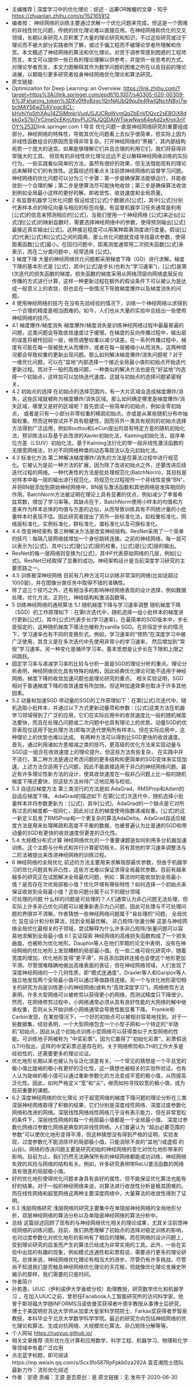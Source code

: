 - 主编推荐 | 深度学习中的优化理论：综述 - 运筹OR帷幄的文章 - 知乎
  https://zhuanlan.zhihu.com/p/152165912
- 编者按： 神经网络的训练主要通过求解一个优化问题来完成，但这是一个困难的非线性优化问题，传统的优化理论难以直接应用。在神经网络和优化的交叉领域，长期以来研究人员积累了大量的理论研究和知识，不过这些研究或过于理论而不被大部分实践者所了解，或过于偏工程而不被理论学者所理解和欣赏。本文概述了神经网络的算法和优化理论。对苦于调参常感到困惑的工程师而言，本文可以提供一些已有的理论理解以供参考，并提供一些思考的方式。对理论学者而言，本文力图解释其作为数学问题的困难之所在以及目前的理论进展，以期吸引更多研究者投身神经网络优化理论和算法研究。
- 原文链接:
- Optimizaiton for Deep Learning: an Overview.
  https://link.zhihu.com/?target=https%3A//link.springer.com/epdf/10.1007/s40305-020-00309-6%3Fsharing_token%3DXv0f6yBzgc1QnNAUbQ9pufe4RwlQNchNByi7wbcMAY56wZ54Vxigc8CL-kHvhiYpSthXAu14ZSiMmkrVuqUSJUCRoWymQqZbEnVDQvz2sEBOiX8dkkGxS7bI7irClme0cEKnUtpyPIJONJQQDAiWTskwNws64eAd2xKnqi3nYOY%253D
  ​
  link.springer.com
  1 导言
  优化问题一直是神经网络研究的重要组成部分。神经网络的特殊性，导致其优化问题看上去似乎很简单，但实际上因为非线性函数组合的原因而变得非常复杂。打开神经网络的“黑箱”，其内部结构宛若一个庞大的迷宫。如果能够理解它们并且合理的利用它们，我们将获得非常强大的工具。 但现有的非线性优化理论远远不足以解释神经网络训练的实际行为。一些实践看似简单的方法，虽然有很好的效果，但无法借助现有的理论远来解释它们的有效性。这篇综述将重点关注前馈神经网络的监督学习问题。神经网络的优化问题可以分为三个步骤：第一步是确保算法能够运行，并能收敛到一个合理的解；第二步是使算法尽可能快地收敛；第三步是确保算法收敛到例如全局最小这样的更好的解，即收敛性、收敛速度和全局质量。
- 2 有监督机器学习优化问题
  假设给定[公式]个数据点[公式]，其中[公式]分别代表样本点的特征向量与相应的标签向量。有监督机器学习任务通常是利用[公式]的信息来预测相应的[公式]。当我们使用一个神经网络 [公式]来近似[公式]到[公式]的映射函数时，需要选择神经网络中的参数，使得预测输出[公式]最接近真实输出[公式]。这种接近程度可以用某种距离测度进行度量。假设[公式]代表[公式]和[公式]之间的距离，那么优化问题就变成寻找最优参数，使得距离函数[公式]最小。在回归问题中，距离测度通常用二次损失函数[公式]来表示，而在二分类问题中，经常选择 [公式]。
- 3 梯度下降
  大量的神经网络优化问题都采用梯度下降（GD）进行求解。梯度下降的基本形式是 [公式]，其中[公式]是步长(也称为“学习速率”)，[公式]是第t次迭代的损失函数的梯度。损失函数的梯度采用从网络顶层向网络底层反向传播的方式进行计算，这样一种更新过程在额外的假设条件下可以被认为是达成一般意义上的收敛，但也会在一些情况下导致梯度爆炸以及梯度消失的问题。
- 4 使用神经网络的技巧
  在没有先验经验的情况下，训练一个神经网络以求得到一个合理的精度是相当困难的。如今，人们也从大量的实验中总结出一些使用神经网络的技巧。
- 4.1 梯度爆炸/梯度消失
  梯度爆炸/梯度消失是训练神经网络过程中最最普遍的问题，这类问题会导致收敛速度过于缓慢。在梯度的反向传播过程中，输出层的误差将被传回前一层，继而调整权重以减少误差。在一系列传播过程中，梯度有可能在每一层被放大从而爆炸，或者在每一层被缩小从而消失。这两种情况都会导致权重的更新出现问题。那么如何解决梯度爆炸/消失问题呢？对于一维优化问题，可以在“盆地”内部选择一个接近全局最小值的初始点开始迭代更新过程。而对于一般的高维问题，一种类似的解决方法也是在“好盆地”内选择一个初始点，这样加可以加快迭代速度。这就与初始点的选择问题紧密相关。
- 4.2 初始点的选择
  在初始点的选择范围内，有一大片区域会造成梯度爆炸/消失，这些区域就被称为梯度爆炸/消失区域。那么如何确定哪里是梯度爆炸/消失区域，哪里又是好的区域呢？首先尝试一些简单的初始点，例如全零初始点， 或者是只有一小部分非零权重的稀疏初始点。亦或是从某些随机分布中抽取权重。然而这种尝试并不具有稳健性，因而另外一类具有规则的初始点选择方法得到广泛运用，例如Bouttou和LeCun提出的具有特定方差的随机初始化法，预训练法以及基于此改进的Xavier初始化法，Kaiming初始化法，层序单位方差（LSUV）初始化法，基于Kaiming法衍化的带一般非线性激活函数的无限宽网络法，针对不同网络种类的动态等距法以及元初始化法。
- 4.3 标准化方法
  第二种解决梯度爆炸/消失的方法是在算法过程中进行规范化。它被认为是前一种方法的扩展，因为除了改进初始点之外，还要改进后续迭代过程的网络。一种代表性的方法是批处理规范化(BatchNorm)，其目标是对样本中每一层的输出进行规范化，将规范化过程视作一个非线性变换“BN”，并将BN层添加到原始神经网络中。BN层与激活函数和其他网络层发挥相同的作用。BatchNorm方法被证明在理论上具有显著的优点，例如减少了李普希兹常数，增加了学习率等。其缺点在于，BatchNorm使用小样本的均值和方差来作为样本总体的均值与方差的近似，从而导致训练具有不同统计量的小批量样本时表现不佳。因此研究者提出了另外一些标准化法，如权重标准化，网络层标准化，实例标准化，群标准化，谱标准化以及可换标准化。
- 4.4 改变神经架构
  第三种解决方法是改变神经结构。ResNet采用了一个简单的技巧：每隔几层网络就增加一个身份跳转连接。之前的神经网络，每一层可以表示为[公式]，其中[公式]是[公式]层的权重，[公式]是[公式]层的输出。
- ResNet的每一层网络则变换为[公式]，其中F代表原始网络的几层，例如[公式]。ResNet已经取得了显著的成功。神经架构设计是当前深度学习研究的主要思路之一。
- 4.5 训练极深神经网络
  目前有几种方法可以训练非常深的网络(比如说超过1000层)，并在图像分类任务中取得不错的准确性。
- 除了这三个技巧之外，还有相当多的影响神经网络表现的设计选择，例如数据处理，优化方法，正则化，神经结构和激活函数等。
- 5 训练神经网络的通用算法
  5.1 随机梯度下降与学习速率调整
  随机梯度下降（SGD）的工作原理如下：在第t次迭代中，随机选择一组小批样本的梯度进行更新[公式]，其中[公式]代表步长(学习速率)。在最简单的SGD版本中，步长是恒定的，这种随机梯度下降法也被称为vanilla SGD。在非恒定步长的情况下，学习速率也有不同的变换形式。例如，学习速率的“预热”在深度学习中被广泛使用，其含义是在多次迭代中先使用非常小的学习速率， 然后增加到“常规”学习速率。另一种变化是循环学习率，基本思想是让步长在下限和上限之间跳跃。
- 固定学习率与递减学习率的比较与分析一直是SGD的理论分析的重点。理论分析表明，神经网络优化具有特殊的结构，因此经典优化理论可能不适用于神经网络。梯度下降的收敛加速问题也是理论研究的重点。 相关实验证明，SGD相对于普通梯度下降的收敛速度有所加快。但这种加速效果也取决于许多其他因素。
- 5.2 动量和加速SGD
  带动量的SGD的工作原理如下：在第[公式]次迭代中，随机选取小批样本，并通过以下方式更新动量项和参数：[公式]这类方法在机器学习领域得到了广泛的应用，它们在实际应用中的收敛速度比一般的随机梯度法要快，而且在处理凸问题或二次问题中也具有理论上的优势。动量SGD的优异表现仅适用于批处理方法(即每次迭代使用所有样本)。但在实际应用中，这种理论上的优势也难以达成。 有两种方法可以得到比SGD更快的收敛速度。首先，通过利用诸如方差缩减之类的技巧，更高级的优化方法来实现动量与SGD这一组合在收敛速度上的理论提升。但这些方法有些复杂， 在实践中并不流行。第二种方法是通过考虑问题的更多结构和更简单的SGD变体来实现加速。上述方法仅适用于凸问题，因此不能直接适用于非凸的神经网络问题。最近有许多理论性新方法的设计，使其收敛速度在一般非凸问题上比一般的随机梯度下降还要快，但这些方法尚待广泛地应用与检验。
- 5.3 自适应梯度方法
  第三类流行的方法是如 AdaGrad，RMSProp和Adam的自适应梯度下降。 AdaGrad的描述如下:在第[公式]次迭代中，随机选择小批量样本并将参数更新为：[公式]，其中[公式]。AdaGrad的一个缺点是它对所有过去的梯度都一视同仁，因此对过去的梯度使用指数递减权重。[公式]的这一新定义启发了RMSProp和一个更复杂的算法AdaDelta。AdaGrad自适应梯度方法是用来处理稀疏和高度不平衡的数据，也被普遍认为比普通的SGD和带动量的SGD有更快的收敛速度但更差的泛化性。
- 5.4 大规模分布式计算
  神经网络优化的一个重要课题是如何利用多台机器加速训练。这个主题与分布式和并行计算密切相关。另有其他的学习速率调整法与二阶法被提出来改进神经网络的训练过程。
- 6 神经网络的全局优化
  前述的方法主要用来求解局部最优参数，但由于机器学习的优化问题具有非凸性，这些方法难以保证求得全局最优参数。目前有越来越多的研究正在试图解决全局最优问题，例如：算法何时能收敛到全局最小值？是否存在次优局部极小值？优化环境有哪些特性？如何选择一个初始点来保证收敛到全局最小值？这些问题分属于以下的细分领域
- 可处理的问题 什么样的问题是可处理的？人们通常认为非凸问题无法处理，但实际上许多非凸优化问题可以被重新表示为凸问题，因此可处理与不可处理问题的界限并不清晰。作者猜想一些神经网络问题属于“易处理的”问题。
  全局优化 旨在设计和分析算法，找到全局最优解。
  非凸矩阵/张量分解 这是与神经网络全局优化最相关的子领域，尝试解释为什么许多非凸矩阵/张量问题可以容易地求解到全局最小值
  6.1 实证探索
  神经网络的高维损失函数构成了一个损失曲面，也被称为优化地形。Dauphin等人在他们早期的论文中表明，没有在神经网络的优化地形上发现糟糕的局部最小值。在一些二维可视化研究中，随着宽度的增加，优化地形变得“更平滑”，并且添加跳转连接也会使这个地形更加平滑。尽管很难精确地做出高维表面的表征，但在神经网络领域，人们发现了深度神经网络的一个几何性质，即“模式连通度”。Draxler等人和Garipov等人独立地发现两个全局最小值可以通过等值路径连接。另一个与优化地形密切相关的研究方向是训练更小的神经网络(或称为“高效深度学习”)。网络修剪方法表明，许多大型网络可以被修剪以获得更小的网络，而测试精度只下降很少。然而，在网络修剪过程中，小网络通常必须从具有良好性能的大网络的解中继承权重，否则从头开始训练小网络通常会导致性能显著下降。 Frankle和Carbin发现，在某些情况下，一个好的初始点可以被相对容易地找到。对于一些数据集，经验表明，一个大型网络包含一个小型子网和一个特定的“半随机”初始点，因此从这个初始点训练小型网络可以获得类似于大型网络的性能。可训练地子网被称为 “中奖彩票”，因为它赢得了“初始化彩票”。彩票假说(LTH)指出，这样的中奖彩票总是存在的。关于网络修剪和LTH的工作大多是经验性的，还需要更多的理论论证。
- 优化地形长期以来也被认为与泛化误差有关。一个常见的猜想是一个平且宽的极小值比陡峭的极小有更好的泛化性，这一猜想也被相关的实验所验证。也有人认为陡峭的极小值可以通过重新参数化的方法变成平宽的极小值，从而提高泛化性。因此，如何严格定义“宽”和“尖”，继而如何寻找较宽的极小值，成为目前重要的课题。
- 6.2 深度神经网络的优化理论
  对于超宽网络的梯度下降问题的理论分析在三类深层神经网络取得了积极的结果，它们分别是深度线性网络、深度过度参数化网络和改进的网络。深层线性网络线性网络几乎没有表示能力，但在非常宽松的条件下，深层线性网络的每一个局部最小值都是一个全局最小值。 深度过参数化网络过参数化网络是典型的非线性网络。人们普遍认为 “超出必要范围的参数”可以使优化地形变得平滑，但这种猜想没有得到严格的证明。实验发现，过度参数化不能消除坏的局部极小值，只能消除不良的“盆地”(或虚假 的山谷)。网络的改进问题主要是研究初始的神经网络的变化对优化地形带来的影响。目前为止，我们仍然无法确保所有的神经网络都能成功训练，神经网络失效的风险与网络的结构有关。例如，许多研究表明带ReLU激活函数的网络具有很差的局部极小值。
- 好的优化地形使得优化问题本身具有良好的属性，但不能保证优化算法也能有好的结果。对于一般的神经网络来说，对算法进行收敛性分析是极其困难的。而在线性网络和超宽网络这两种主要深度网络中，大量算法的收敛性得到了证明。
- 6.3 浅层网络研究
  浅层网络的研究主要集中在单隐层神经网络的全局地形分析，双层神经网络的算法分析以及单隐层神经网络的算法分析中。
- 总结
  这篇综述回顾了现有的与神经网络优化相关的理论成果，尤其关注前馈神经网络的训练问题。目前，我们熟悉理解了初始点的选择对稳定训练的影响， 也对过度参数化对优化地形的影响有了相应的理解。而在网络的设计问题上，受到理论研究的启发而产生的算法已经成为非常实用的工具。此外，一些在实验中出现的有趣的现象，例如模式连通性和彩票假说，需要进行更多的理论研究。总体来说，神经网络优化理论有相当大的进步。尽管仍有许多挑战，尽管尚不知道我们是否触及神经网络优化理论的天花板，但就像优化理论发展史所揭示的那样，我们需要的只是时间。
- 作者简介
- 孙若愚，UIUC（伊利诺伊大学香槟分校）助理教授，研究数学优化和机器学习 。在加入UIUC之前，曾担任Facebook人工智能研究所的访问科学家。他曾于斯坦福大学随INFORMS冯诺依曼奖获得者叶荫宇教授从事博士后研究，博士于美国明尼苏达大学师从加拿大皇家科学院院士、Farkas奖获得者罗智泉教授，本科毕业于北京大学数学科学学院。最近的研究方向包括神经网络的优化理论和算法、生成对抗网络、大规模优化算法、非凸矩阵分解等等。
- 个人网站 https://ruoyus.github.io/
- 相关文章推荐
  流形优化在计算和应用数学、科学工程、机器学习、物理和化学等领域中有着广泛应用
- 点击蓝字标题，即可阅读https://mp.weixin.qq.com/s/Scx3fo587RpFpkb0za292A 袁亚湘院士团队最新力作：流形优化综述
- 作者：安德
  责编：王源
  是否原创：是
  原文链接：无
  发布于 2020-06-30